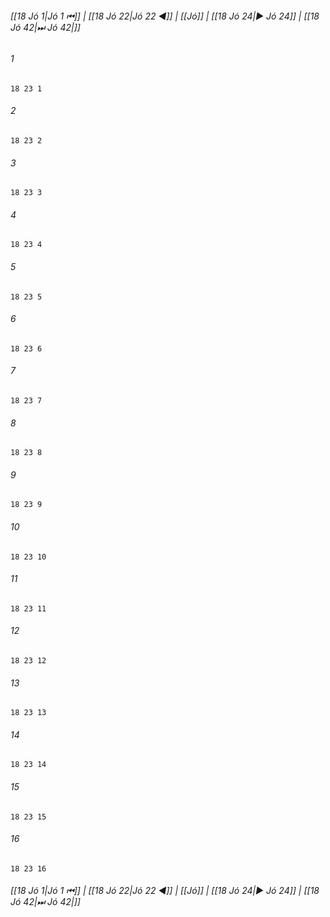 
###### [[18 Jó 1|Jó 1 ⏮]] | [[18 Jó 22|Jó 22 ◀]] | [[Jó]] | [[18 Jó 24|▶ Jó 24]] | [[18 Jó 42|⏭ Jó 42|]]

###### 1
``` verse
18 23 1 
```
###### 2
``` verse
18 23 2 
```
###### 3
``` verse
18 23 3 
```
###### 4
``` verse
18 23 4 
```
###### 5
``` verse
18 23 5 
```
###### 6
``` verse
18 23 6 
```
###### 7
``` verse
18 23 7 
```
###### 8
``` verse
18 23 8 
```
###### 9
``` verse
18 23 9 
```
###### 10
``` verse
18 23 10 
```
###### 11
``` verse
18 23 11 
```
###### 12
``` verse
18 23 12 
```
###### 13
``` verse
18 23 13 
```
###### 14
``` verse
18 23 14 
```
###### 15
``` verse
18 23 15 
```
###### 16
``` verse
18 23 16 
```

###### [[18 Jó 1|Jó 1 ⏮]] | [[18 Jó 22|Jó 22 ◀]] | [[Jó]] | [[18 Jó 24|▶ Jó 24]] | [[18 Jó 42|⏭ Jó 42|]]


